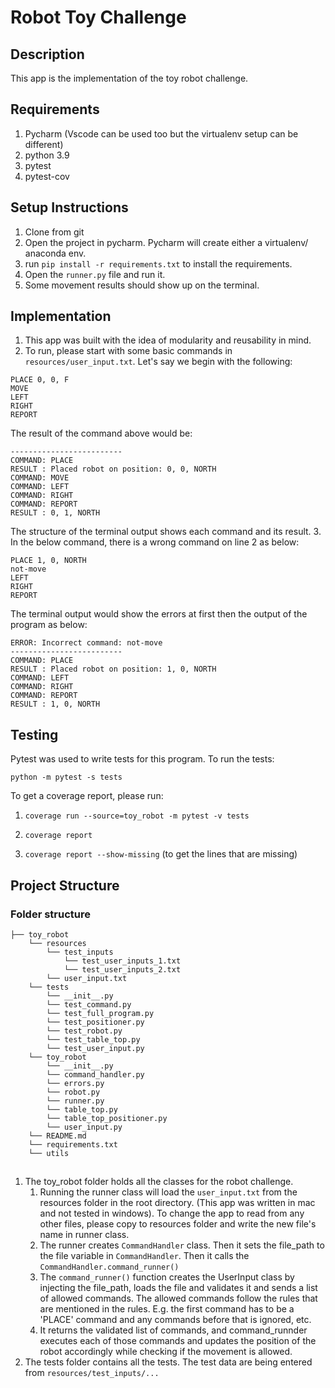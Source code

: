 # Robot Toy Challenge

## Description
This app is the implementation of the toy robot challenge.

## Requirements
1. Pycharm (Vscode can be used too but the virtualenv setup can be different)
2. python 3.9
3. pytest
4. pytest-cov

## Setup Instructions
1. Clone from git
2. Open the project in pycharm. 
Pycharm will create either a virtualenv/ anaconda env.
3. run `pip install -r requirements.txt` to install the requirements.
4. Open the `runner.py` file and run it.
5. Some movement results should show up on the terminal.

## Implementation
1. This app was built with the idea of modularity and reusability in mind.
2. To run, please start with some basic commands in `resources/user_input.txt`. Let's say we begin with
the following:
```
PLACE 0, 0, F
MOVE
LEFT
RIGHT
REPORT
```
The result of the command above would be:
```
-------------------------
COMMAND: PLACE
RESULT : Placed robot on position: 0, 0, NORTH
COMMAND: MOVE
COMMAND: LEFT
COMMAND: RIGHT
COMMAND: REPORT
RESULT : 0, 1, NORTH
```
The structure of the terminal output shows each command and its result.
3. In the below command, there is a wrong command on line 2 as below:
```
PLACE 1, 0, NORTH
not-move
LEFT
RIGHT
REPORT
```
The terminal output would show the errors at first then the output of the program
as below:
```
ERROR: Incorrect command: not-move
-------------------------
COMMAND: PLACE
RESULT : Placed robot on position: 1, 0, NORTH
COMMAND: LEFT
COMMAND: RIGHT
COMMAND: REPORT
RESULT : 1, 0, NORTH
```

## Testing

Pytest was used to write tests for this program. To run the tests: 

``python -m pytest -s tests``

To get a coverage report, please run:

1. ``coverage run --source=toy_robot -m pytest -v tests``

2. ``coverage report``

3. ``coverage report --show-missing`` (to get the lines that are missing)

## Project Structure

### Folder structure
```
├── toy_robot
    └── resources
        └── test_inputs
            └── test_user_inputs_1.txt
            └── test_user_inputs_2.txt
        └── user_input.txt
    └── tests
        └── __init__.py
        └── test_command.py
        └── test_full_program.py
        └── test_positioner.py
        └── test_robot.py
        └── test_table_top.py
        └── test_user_input.py
    └── toy_robot
        └── __init__.py
        └── command_handler.py
        └── errors.py
        └── robot.py
        └── runner.py
        └── table_top.py
        └── table_top_positioner.py
        └── user_input.py
    └── README.md
    └── requirements.txt
    └── utils
```
## 
1. The toy_robot folder holds all the classes for the robot challenge.
   1. Running the runner class will load the `user_input.txt` from the resources
   folder in the root directory. (This app was written in mac and not tested in windows).
   To change the app to read from any other files, please copy to resources folder and write
   the new file's name in runner class.
   2. The runner creates `CommandHandler` class. Then it sets the file_path to the file variable in
   `CommandHandler`. Then it calls the `CommandHandler.command_runner()`
   3. The `command_runner()` function creates the UserInput class by injecting the
   file_path, loads the file and validates it and sends a list of allowed commands.
   The allowed commands follow the rules that are mentioned in the rules. E.g. the first command 
    has to be a 'PLACE' command and any commands before that is ignored, etc.
   4. It returns the validated list of commands, and command_runnder executes each of those commands
   and updates the position of the robot accordingly while checking if the movement is allowed.
2. The tests folder contains all the tests. The test data are being entered
from `resources/test_inputs/...`